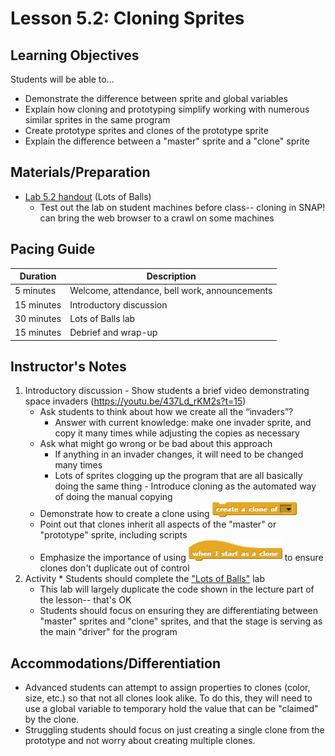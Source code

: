 # Lesson 5.2: Cloning Sprites

## Learning Objectives

Students will be able to...

-   Demonstrate the difference between sprite and global variables
-   Explain how cloning and prototyping simplify working with numerous similar sprites in the same program
-   Create prototype sprites and clones of the prototype sprite
-   Explain the difference between a "master" sprite and a "clone" sprite

## Materials/Preparation

-   [Lab 5.2 handout](lab_52.md) (Lots of Balls)
    -   Test out the lab on student machines before class--  cloning in SNAP! can bring the web browser to a crawl on some machines

## Pacing Guide

| Duration   | Description                                   |
| ---------- | --------------------------------------------- |
| 5 minutes  | Welcome, attendance, bell work, announcements |
| 15 minutes | Introductory discussion                       |
| 30 minutes | Lots of Balls lab                       |
| 15 minutes | Debrief and wrap-up |

## Instructor's Notes

1.   Introductory discussion
    -   Show students a brief video demonstrating space invaders (<https://youtu.be/437Ld_rKM2s?t=15>)
        -   Ask students to think about how we create all the “invaders”?
            -   Answer with current knowledge: make one invader sprite, and copy it many times while adjusting the copies as necessary
        -   Ask what might go wrong or be bad about this approach
            -   If anything in an invader changes, it will need to be changed many times
            -   Lots of sprites clogging up the program that are all basically doing the same thing
    -   Introduce cloning as the automated way of doing the manual copying
        -   Demonstrate how to create a clone using ![](createACloneOf.png)
        -   Point out that clones inherit all aspects of the "master" or "prototype" sprite, including scripts
        -   Emphasize the importance of using ![](whenIStartAsAClone.png) to ensure clones don't duplicate out of control
2.   Activity
    * Students should complete the ["Lots of Balls"](lab_52.md) lab
        * This lab will largely duplicate the code shown in the lecture part of the lesson-- that's OK
        * Students should focus on ensuring they are differentiating between "master" sprites and "clone" sprites, and that the stage is serving as the main "driver" for the program

## Accommodations/Differentiation
* Advanced students can attempt to assign properties to clones (color, size, etc.) so that not all clones look alike.  To do this, they will need to use a global variable to temporary hold the value that can be "claimed" by the clone.
* Struggling students should focus on just creating a single clone from the prototype and not worry about creating multiple clones.